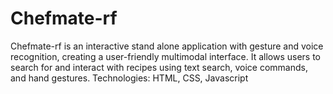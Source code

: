 # Chefmate-rf
Chefmate-rf is an interactive stand alone application with gesture and voice recognition, creating a user-friendly multimodal interface. It allows users to search for and interact with recipes using text search, voice commands, and hand gestures. Technologies: HTML, CSS, Javascript
